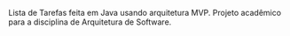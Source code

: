 Lista de Tarefas feita em Java usando arquitetura MVP.
Projeto acadêmico para a disciplina de Arquitetura de Software.
